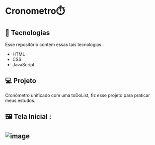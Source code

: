 # Cronometro⏱️
 
 ## 🚀 Tecnologias
Esse repositório contém essas tais tecnologias :

- HTML
- CSS
- JavaScript

## 💻 Projeto
Cronômetro unificado com uma toDoList, fiz esse projeto para praticar meus estudos.

## 🖼️ Tela Inicial :

## ![image](https://github.com/GMoraisz/Cronometro/assets/136760261/4f338d55-ca2e-4136-9eae-37ae4aa58a00)

